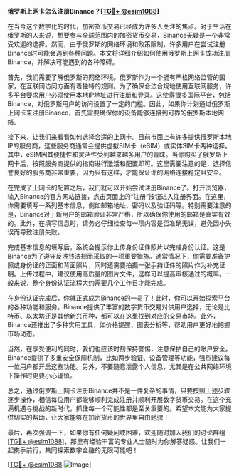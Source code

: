 **俄罗斯上网卡怎么注册Binance？[[TG💪+ @esim1088](https://t.me/s/esim1088)]**

在当今这个数字化的时代，加密货币交易已经成为许多人关注的焦点。对于生活在俄罗斯的人来说，想要参与全球范围内的加密货币交易，Binance无疑是一个非常受欢迎的选择。然而，由于俄罗斯的网络环境和政策限制，许多用户在尝试注册Binance时可能会遇到各种问题。本文将详细介绍如何使用俄罗斯上网卡成功注册Binance，并解决可能遇到的各种障碍。

首先，我们需要了解俄罗斯的网络环境。俄罗斯作为一个拥有严格网络监管的国家，在互联网访问方面有着独特的规则。为了确保合法合规地使用互联网服务，许多平台要求用户必须使用本地IP地址进行注册和登录。这使得很多国际平台，包括Binance，对俄罗斯用户的访问设置了一定的门槛。因此，如果你计划通过俄罗斯上网卡来注册Binance，首先需要确保你的设备能够连接到可靠的俄罗斯本地网络。

接下来，让我们来看看如何选择合适的上网卡。目前市面上有许多提供俄罗斯本地IP的服务商，这些服务商通常会提供虚拟SIM卡（eSIM）或实体SIM卡两种选择。其中，eSIM因其便捷性和灵活性受到越来越多用户的青睐。当你购买了俄罗斯上网卡后，按照服务商提供的指南进行激活和配置即可。这里需要注意的是，选择信誉良好的服务商非常重要，因为只有这样，才能保证你的网络连接稳定且安全。

在完成了上网卡的配置之后，我们就可以开始尝试注册Binance了。打开浏览器，输入Binance的官方网站链接，点击页面上的“注册”按钮进入注册界面。在这里，你需要填写一系列基本信息，例如邮箱地址、密码以及验证码等。特别需要注意的是，Binance对于新用户的邮箱验证非常严格，所以确保你使用的邮箱是真实有效的。此外，在填写信息时，请务必仔细检查每一项内容是否准确无误，避免因小失误而导致注册失败。

完成基本信息的填写后，系统会提示你上传身份证件照片以完成身份认证。这是Binance为了遵守反洗钱法规而采取的一项重要措施。通常情况下，你需要准备护照或身份证的正面和背面照片，同时还需要拍摄一张手持证件的照片作为补充证明。上传过程中，建议使用高质量的图片文件，这样可以提高审核通过的概率。一般来说，整个身份认证流程大约需要几个工作日才能完成。

在身份认证完成后，你就正式成为Binance的一员了！此时，你可以开始探索平台的各种功能和服务。Binance提供了丰富的数字货币交易对供用户选择，无论是比特币、以太坊还是其他新兴币种，都可以在这里找到对应的交易市场。此外，Binance还推出了多种实用工具，如价格提醒、图表分析等，帮助用户更好地把握市场动态。

当然，在享受便利的同时，我们也应该时刻保持警惕，注意保护自己的账户安全。Binance提供了多重安全保障机制，比如两步验证、设备管理等功能，强烈建议每一位用户都开启这些功能。另外，不要随意泄露个人信息，尤其是在公共网络环境下操作时更要小心谨慎。

总之，通过俄罗斯上网卡注册Binance并不是一件复杂的事情，只要按照上述步骤逐步操作，相信每位用户都能够顺利完成注册并顺利开展数字货币交易。在这个充满机遇与挑战的新时代，抓住每一个可能性都是至关重要的。希望本文能为大家提供切实的帮助，让大家能够在加密货币的世界里自由驰骋！

最后，再次强调一下，如果你有任何疑问或困难，欢迎随时加入我们的讨论群组[[TG💪+ @esim1088](https://t.me/s/esim1088)]，那里有经验丰富的专业人士随时为你解答疑惑。让我们一起携手前行，共同探索数字金融的无限可能吧！

[[TG💪+ @esim1088](https://t.me/s/esim1088) ![Image](https://i.postimg.cc/4NQfJmqS/Snipaste-2025-05-13-00-14-12.png)]